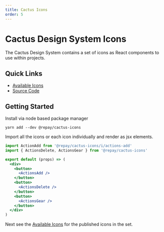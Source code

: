 ```yaml
---
title: Cactus Icons
order: 5
---
```


# Cactus Design System Icons

The Cactus Design System contains a set of icons as React components to use within projects.

## Quick Links

- [Available Icons](./Available%20Icons.md)
- [Source Code](../../modules/cactus-icons)

## Getting Started

Install via node based package manager

```
yarn add --dev @repay/cactus-icons
```

Import all the icons or each icon individually and render as jsx elements.

```jsx
import ActionAdd from '@repay/cactus-icons/i/actions-add'
import { ActionsDelete, ActionsGear } from '@repay/cactus-icons'

export default (props) => (
  <div>
    <button>
      <ActionsAdd />
    </button>
    <button>
      <ActionsDelete />
    </button>
    <button>
      <ActionsGear />
    </button>
  </div>
)
```

Next see the [Available Icons](./Available%20Icons.md) for the published icons in the set.
